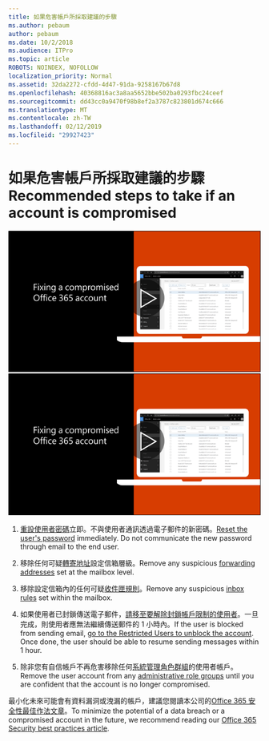 ```yaml
---
title: 如果危害帳戶所採取建議的步驟
ms.author: pebaum
author: pebaum
ms.date: 10/2/2018
ms.audience: ITPro
ms.topic: article
ROBOTS: NOINDEX, NOFOLLOW
localization_priority: Normal
ms.assetid: 32da2272-cfdd-4d47-91da-9258167b67d8
ms.openlocfilehash: 40368816ac3a8aa5652bbe502ba0293fbc24ceef
ms.sourcegitcommit: dd43cc0a9470f98b8ef2a3787c823801d674c666
ms.translationtype: MT
ms.contentlocale: zh-TW
ms.lasthandoff: 02/12/2019
ms.locfileid: "29927423"
---
```

# <a name="recommended-steps-to-take-if-an-account-is-compromised"></a><span data-ttu-id="24698-102">如果危害帳戶所採取建議的步驟</span><span class="sxs-lookup"><span data-stu-id="24698-102">Recommended steps to take if an account is compromised</span></span>

<span data-ttu-id="24698-103">[![修正洩漏的 Office 365 帳戶](media/797f355b-22a1-468e-91a4-a9d5bc45b19a.png)](https://www.microsoft.com/videoplayer/embed/RE2jvOb?pid=ocpVideo0-innerdiv-oneplayer&amp;postJsllMsg=true&amp;maskLevel=20&amp;autoplay=true)</span><span class="sxs-lookup"><span data-stu-id="24698-103">[![Fixing a compromised Office 365 account](media/797f355b-22a1-468e-91a4-a9d5bc45b19a.png)](https://www.microsoft.com/videoplayer/embed/RE2jvOb?pid=ocpVideo0-innerdiv-oneplayer&amp;postJsllMsg=true&amp;maskLevel=20&amp;autoplay=true)</span></span>
  
1. <span data-ttu-id="24698-p101">[重設使用者密碼](https://support.office.com/article/7a5d073b-7fae-4aa5-8f96-9ecd041aba9c)立即。不與使用者通訊透過電子郵件的新密碼。</span><span class="sxs-lookup"><span data-stu-id="24698-p101">[Reset the user's password](https://support.office.com/article/7a5d073b-7fae-4aa5-8f96-9ecd041aba9c) immediately. Do not communicate the new password through email to the end user.</span></span> 
    
2. <span data-ttu-id="24698-106">移除任何可疑[轉寄地址](https://support.office.com/article/ab5eb117-0f22-4fa7-a662-3a6bdb0add74)設定信箱層級。</span><span class="sxs-lookup"><span data-stu-id="24698-106">Remove any suspicious [forwarding addresses](https://support.office.com/article/ab5eb117-0f22-4fa7-a662-3a6bdb0add74) set at the mailbox level.</span></span> 
    
3. <span data-ttu-id="24698-107">移除設定信箱內的任何可疑[收件匣規則](https://support.office.com/article/1433E3A0-7FB0-4999-B536-50E05CB67FED)。</span><span class="sxs-lookup"><span data-stu-id="24698-107">Remove any suspicious [inbox rules](https://support.office.com/article/1433E3A0-7FB0-4999-B536-50E05CB67FED) set within the mailbox.</span></span> 
    
4. <span data-ttu-id="24698-p102">如果使用者已封鎖傳送電子郵件，[請移至要解除封鎖帳戶限制的使用者](https://protection.office.com/?hash=/restrictedusers)。一旦完成，則使用者應無法繼續傳送郵件的 1 小時內。</span><span class="sxs-lookup"><span data-stu-id="24698-p102">If the user is blocked from sending email, [go to the Restricted Users to unblock the account](https://protection.office.com/?hash=/restrictedusers). Once done, the user should be able to resume sending messages within 1 hour.</span></span>
    
5. <span data-ttu-id="24698-110">除非您有自信帳戶不再危害移除任何[系統管理角色群組](https://support.office.com/article/eac4d046-1afd-4f1a-85fc-8219c79e1504)的使用者帳戶。</span><span class="sxs-lookup"><span data-stu-id="24698-110">Remove the user account from any [administrative role groups](https://support.office.com/article/eac4d046-1afd-4f1a-85fc-8219c79e1504) until you are confident that the account is no longer compromised.</span></span> 
    
<span data-ttu-id="24698-111">最小化未來可能會有資料漏洞或洩漏的帳戶，建議您閱讀本公司的[Office 365 安全性最佳作法文章](https://support.office.com/article/9295e396-e53d-49b9-ae9b-0b5828cdedc3)。</span><span class="sxs-lookup"><span data-stu-id="24698-111">To minimize the potential of a data breach or a compromised account in the future, we recommend reading our [Office 365 Security best practices article](https://support.office.com/article/9295e396-e53d-49b9-ae9b-0b5828cdedc3).</span></span>
  

